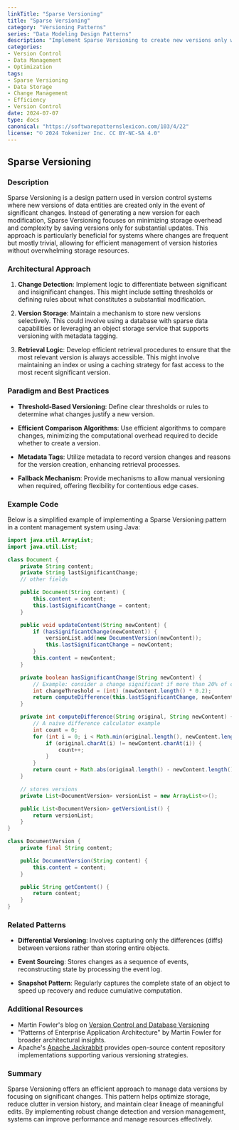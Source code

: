 ```yaml
---
linkTitle: "Sparse Versioning"
title: "Sparse Versioning"
category: "Versioning Patterns"
series: "Data Modeling Design Patterns"
description: "Implement Sparse Versioning to create new versions only when significant changes occur, reducing storage and complexity."
categories:
- Version Control
- Data Management
- Optimization
tags:
- Sparse Versioning
- Data Storage
- Change Management
- Efficiency
- Version Control
date: 2024-07-07
type: docs
canonical: "https://softwarepatternslexicon.com/103/4/22"
license: "© 2024 Tokenizer Inc. CC BY-NC-SA 4.0"
---
```


## Sparse Versioning

### Description

Sparse Versioning is a design pattern used in version control systems where new versions of data entities are created only in the event of significant changes. Instead of generating a new version for each modification, Sparse Versioning focuses on minimizing storage overhead and complexity by saving versions only for substantial updates. This approach is particularly beneficial for systems where changes are frequent but mostly trivial, allowing for efficient management of version histories without overwhelming storage resources.

### Architectural Approach

1. **Change Detection**: Implement logic to differentiate between significant and insignificant changes. This might include setting thresholds or defining rules about what constitutes a substantial modification.

2. **Version Storage**: Maintain a mechanism to store new versions selectively. This could involve using a database with sparse data capabilities or leveraging an object storage service that supports versioning with metadata tagging.

3. **Retrieval Logic**: Develop efficient retrieval procedures to ensure that the most relevant version is always accessible. This might involve maintaining an index or using a caching strategy for fast access to the most recent significant version.

### Paradigm and Best Practices

- **Threshold-Based Versioning**: Define clear thresholds or rules to determine what changes justify a new version.
  
- **Efficient Comparison Algorithms**: Use efficient algorithms to compare changes, minimizing the computational overhead required to decide whether to create a version.
  
- **Metadata Tags**: Utilize metadata to record version changes and reasons for the version creation, enhancing retrieval processes.

- **Fallback Mechanism**: Provide mechanisms to allow manual versioning when required, offering flexibility for contentious edge cases.

### Example Code

Below is a simplified example of implementing a Sparse Versioning pattern in a content management system using Java:

```java
import java.util.ArrayList;
import java.util.List;

class Document {
    private String content;
    private String lastSignificantChange;
    // other fields

    public Document(String content) {
        this.content = content;
        this.lastSignificantChange = content;
    }

    public void updateContent(String newContent) {
        if (hasSignificantChange(newContent)) {
            versionList.add(new DocumentVersion(newContent));
            this.lastSignificantChange = newContent;
        }
        this.content = newContent;
    }

    private boolean hasSignificantChange(String newContent) {
        // Example: consider a change significant if more than 20% of content is altered
        int changeThreshold = (int) (newContent.length() * 0.2);
        return computeDifference(this.lastSignificantChange, newContent) > changeThreshold;
    }

    private int computeDifference(String original, String newContent) {
        // A naive difference calculator example
        int count = 0;
        for (int i = 0; i < Math.min(original.length(), newContent.length()); i++) {
            if (original.charAt(i) != newContent.charAt(i)) {
                count++;
            }
        }
        return count + Math.abs(original.length() - newContent.length());
    }

    // stores versions
    private List<DocumentVersion> versionList = new ArrayList<>();

    public List<DocumentVersion> getVersionList() {
        return versionList;
    }
}

class DocumentVersion {
    private final String content;

    public DocumentVersion(String content) {
        this.content = content;
    }

    public String getContent() {
        return content;
    }
}
```

### Related Patterns

- **Differential Versioning**: Involves capturing only the differences (diffs) between versions rather than storing entire objects.
  
- **Event Sourcing**: Stores changes as a sequence of events, reconstructing state by processing the event log.

- **Snapshot Pattern**: Regularly captures the complete state of an object to speed up recovery and reduce cumulative computation.

### Additional Resources

- Martin Fowler's blog on [Version Control and Database Versioning](https://martinfowler.com/articles/version-control-database.html)
- "Patterns of Enterprise Application Architecture" by Martin Fowler for broader architectural insights.
- Apache's [Apache Jackrabbit](https://jackrabbit.apache.org/) provides open-source content repository implementations supporting various versioning strategies.

### Summary

Sparse Versioning offers an efficient approach to manage data versions by focusing on significant changes. This pattern helps optimize storage, reduce clutter in version history, and maintain clear lineage of meaningful edits. By implementing robust change detection and version management, systems can improve performance and manage resources effectively.
